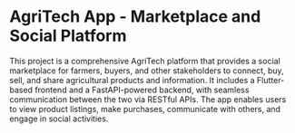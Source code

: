 # AgriTech App - Marketplace and Social Platform
This project is a comprehensive AgriTech platform that provides a social marketplace for farmers, buyers, and other stakeholders to connect, buy, sell, and share agricultural products and information. It includes a Flutter-based frontend and a FastAPI-powered backend, with seamless communication between the two via RESTful APIs. The app enables users to view product listings, make purchases, communicate with others, and engage in social activities.
